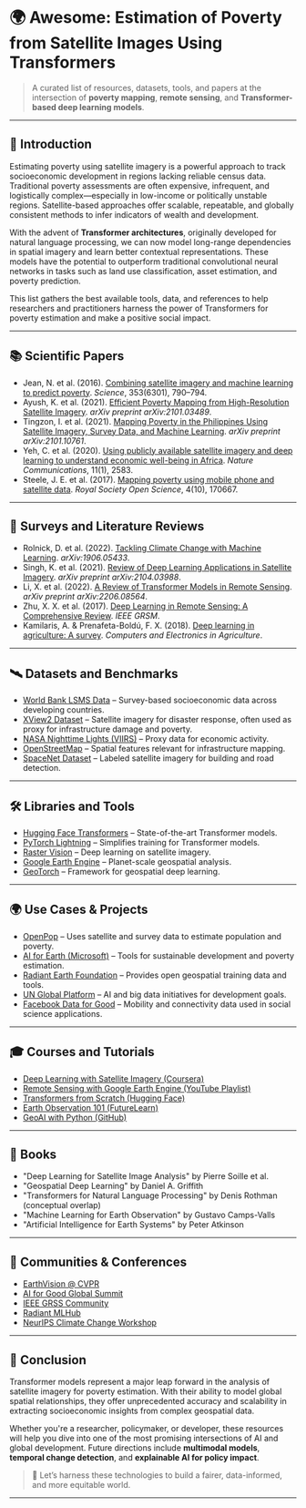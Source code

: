 
# 🌍 Awesome: Estimation of Poverty from Satellite Images Using Transformers

> A curated list of resources, datasets, tools, and papers at the intersection of **poverty mapping**, **remote sensing**, and **Transformer-based deep learning models**.

---

## 📌 Introduction

Estimating poverty using satellite imagery is a powerful approach to track socioeconomic development in regions lacking reliable census data. Traditional poverty assessments are often expensive, infrequent, and logistically complex—especially in low-income or politically unstable regions. Satellite-based approaches offer scalable, repeatable, and globally consistent methods to infer indicators of wealth and development.

With the advent of **Transformer architectures**, originally developed for natural language processing, we can now model long-range dependencies in spatial imagery and learn better contextual representations. These models have the potential to outperform traditional convolutional neural networks in tasks such as land use classification, asset estimation, and poverty prediction.

This list gathers the best available tools, data, and references to help researchers and practitioners harness the power of Transformers for poverty estimation and make a positive social impact.

---

## 📚 Scientific Papers

- Jean, N. et al. (2016). [Combining satellite imagery and machine learning to predict poverty](https://doi.org/10.1126/science.aaf7894). *Science*, 353(6301), 790–794.
- Ayush, K. et al. (2021). [Efficient Poverty Mapping from High-Resolution Satellite Imagery](https://arxiv.org/abs/2101.03489). *arXiv preprint arXiv:2101.03489*.
- Tingzon, I. et al. (2021). [Mapping Poverty in the Philippines Using Satellite Imagery, Survey Data, and Machine Learning](https://arxiv.org/abs/2101.10761). *arXiv preprint arXiv:2101.10761*.
- Yeh, C. et al. (2020). [Using publicly available satellite imagery and deep learning to understand economic well-being in Africa](https://www.nature.com/articles/s41467-020-16185-w). *Nature Communications*, 11(1), 2583.
- Steele, J. E. et al. (2017). [Mapping poverty using mobile phone and satellite data](https://doi.org/10.1098/rsos.170667). *Royal Society Open Science*, 4(10), 170667.

---

## 🧾 Surveys and Literature Reviews

- Rolnick, D. et al. (2022). [Tackling Climate Change with Machine Learning](https://arxiv.org/abs/1906.05433). *arXiv:1906.05433*.
- Singh, K. et al. (2021). [Review of Deep Learning Applications in Satellite Imagery](https://arxiv.org/abs/2104.03988). *arXiv preprint arXiv:2104.03988*.
- Li, X. et al. (2022). [A Review of Transformer Models in Remote Sensing](https://arxiv.org/abs/2206.08564). *arXiv preprint arXiv:2206.08564*.
- Zhu, X. X. et al. (2017). [Deep Learning in Remote Sensing: A Comprehensive Review](https://ieeexplore.ieee.org/document/8063443). *IEEE GRSM*.
- Kamilaris, A. & Prenafeta-Boldú, F. X. (2018). [Deep learning in agriculture: A survey](https://doi.org/10.1016/j.compag.2018.01.009). *Computers and Electronics in Agriculture*.

---

## 🛰️ Datasets and Benchmarks

- [World Bank LSMS Data](https://www.worldbank.org/en/programs/lsms) – Survey-based socioeconomic data across developing countries.
- [XView2 Dataset](https://xview2.org/) – Satellite imagery for disaster response, often used as proxy for infrastructure damage and poverty.
- [NASA Nighttime Lights (VIIRS)](https://ngdc.noaa.gov/eog/viirs/) – Proxy data for economic activity.
- [OpenStreetMap](https://www.openstreetmap.org/) – Spatial features relevant for infrastructure mapping.
- [SpaceNet Dataset](https://spacenet.ai/) – Labeled satellite imagery for building and road detection.

---

## 🛠️ Libraries and Tools

- [Hugging Face Transformers](https://huggingface.co/transformers/) – State-of-the-art Transformer models.
- [PyTorch Lightning](https://www.pytorchlightning.ai/) – Simplifies training for Transformer models.
- [Raster Vision](https://github.com/azavea/raster-vision) – Deep learning on satellite imagery.
- [Google Earth Engine](https://earthengine.google.com/) – Planet-scale geospatial analysis.
- [GeoTorch](https://github.com/ai4geo/geo-torch) – Framework for geospatial deep learning.

---

## 🌍 Use Cases & Projects

- [OpenPop](https://www.worldpop.org/) – Uses satellite and survey data to estimate population and poverty.
- [AI for Earth (Microsoft)](https://www.microsoft.com/en-us/ai/ai-for-earth) – Tools for sustainable development and poverty estimation.
- [Radiant Earth Foundation](https://www.radiant.earth/) – Provides open geospatial training data and tools.
- [UN Global Platform](https://unstats.un.org/bigdata/) – AI and big data initiatives for development goals.
- [Facebook Data for Good](https://dataforgood.facebook.com/) – Mobility and connectivity data used in social science applications.

---

## 🎓 Courses and Tutorials

- [Deep Learning with Satellite Imagery (Coursera)](https://www.coursera.org/learn/deep-learning-satellite-imagery)
- [Remote Sensing with Google Earth Engine (YouTube Playlist)](https://www.youtube.com/playlist?list=PLzudUcx7bEwhEnLnzR4nKpknK1QNA2Rza)
- [Transformers from Scratch (Hugging Face)](https://huggingface.co/transformers/course/index.html)
- [Earth Observation 101 (FutureLearn)](https://www.futurelearn.com/courses/earth-observation)
- [GeoAI with Python (GitHub)](https://github.com/developmentseed/geoai)

---

## 📖 Books

- "Deep Learning for Satellite Image Analysis" by Pierre Soille et al.
- "Geospatial Deep Learning" by Daniel A. Griffith
- "Transformers for Natural Language Processing" by Denis Rothman (conceptual overlap)
- "Machine Learning for Earth Observation" by Gustavo Camps-Valls
- "Artificial Intelligence for Earth Systems" by Peter Atkinson

---

## 👥 Communities & Conferences

- [EarthVision @ CVPR](https://earthvision.site/)
- [AI for Good Global Summit](https://aiforgood.itu.int/)
- [IEEE GRSS Community](https://www.grss-ieee.org/)
- [Radiant MLHub](https://www.radiant.earth/mlhub/)
- [NeurIPS Climate Change Workshop](https://www.climatechange.ai/)

---

## 🌱 Conclusion

Transformer models represent a major leap forward in the analysis of satellite imagery for poverty estimation. With their ability to model global spatial relationships, they offer unprecedented accuracy and scalability in extracting socioeconomic insights from complex geospatial data.

Whether you're a researcher, policymaker, or developer, these resources will help you dive into one of the most promising intersections of AI and global development. Future directions include **multimodal models**, **temporal change detection**, and **explainable AI for policy impact**.

> 🚀 Let’s harness these technologies to build a fairer, data-informed, and more equitable world.

---
